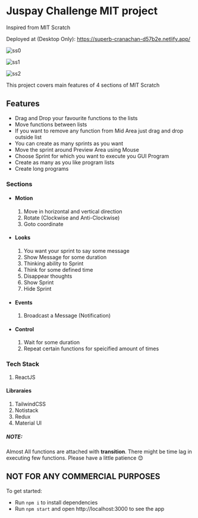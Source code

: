 # Juspay Challenge MIT project

Inspired from MIT Scratch

Deployed at (Desktop Only): https://superb-cranachan-d57b2e.netlify.app/


![ss0](https://user-images.githubusercontent.com/39984190/191718742-08712d8d-604f-4d98-9e2c-e0d47688ab34.png)

![ss1](https://user-images.githubusercontent.com/39984190/191718743-366427ec-cf83-41b7-beeb-d9cbc621796b.png)

![ss2](https://user-images.githubusercontent.com/39984190/191718733-47136cad-bee6-4973-bc61-f43accae86ea.png)


This project covers main features of 4 sections of MIT Scratch

## Features
* Drag and Drop your favourite functions to the lists
* Move functions between lists
* If you want to remove any function from Mid Area just drag and drop outside list
* You can create as many sprints as you want
* Move the sprint around Preview Area using Mouse
* Choose Sprint for which you want to execute you GUI Program
* Create as many as you like program lists
* Create long programs

### Sections
* #### Motion
  1. Move in horizontal and vertical direction
  2. Rotate (Clockwise and Anti-Clockwise)
  3. Goto coordinate
* #### Looks
  1. You want your sprint to say some message
  2. Show Message for some duration
  3. Thinking ability to Sprint
  4. Think for some defined time
  5. Disappear thoughts
  6. Show Sprint
  7.  Hide Sprint
* #### Events
  1. Broadcast a Message (Notification)
* #### Control
  1. Wait for some duration
  2. Repeat certain functions for speicified amount of times

### Tech Stack
1. ReactJS

#### Libraraies
1. TailwindCSS
2. Notistack
3. Redux
4. Material UI

##### NOTE:
Almost All functions are attached with **transition**.
There might be time lag in executing few functions. Please have a little patience 😊

## NOT FOR ANY COMMERCIAL PURPOSES

To get started:

- Run `npm i` to install dependencies
- Run `npm start` and open http://localhost:3000 to see the app
